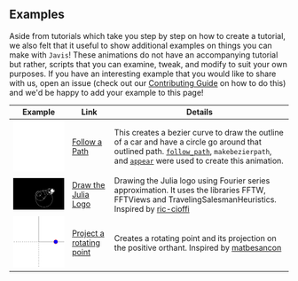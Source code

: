 ## Examples

Aside from tutorials which take you step by step on how to create a tutorial, we also felt that it useful to show additional examples on things you can make with `Javis`!
These animations do not have an accompanying tutorial but rather, scripts that you can examine, tweak, and modify to suit your own purposes.
If you have an interesting example that you would like to share with us, open an issue (check out our [Contributing Guide](contributing.md) on how to do this) and we'd be happy to add your example to this page!

| Example                            | Link                                                                                               | Details                                                                                                                                                                                                                    |
|------------------------------------|----------------------------------------------------------------------------------------------------------------------------------------------------------------------------------------|-----------------------------------------------------------------------------------------------------------------------------------------------------------------------------------------------------------------------------------------------------------------------------------------------------------------|
| ![](assets/follow_bezier_path.gif) | [Follow a Path](https://github.com/Wikunia/Javis.jl/blob/master/examples/follow_path.jl) | This creates a bezier curve to draw the outline of a car and have a circle go around that outlined path. [`follow_path`](@ref), `makebezierpath`, and [`appear`](@ref) were used to create this animation. |
| ![](assets/julia_logo_dft.gif) | [Draw the Julia Logo](https://github.com/Wikunia/Javis.jl/blob/master/examples/fourier.jl) | Drawing the Julia logo using Fourier series approximation. It uses the libraries FFTW, FFTViews and TravelingSalesmanHeuristics. Inspired by [ric-cioffi](https://github.com/ric-cioffi) |
| ![](assets/circle_projection.gif) | [Project a rotating point](https://github.com/Wikunia/Javis.jl/blob/master/examples/follow_path.jl) | Creates a rotating point and its projection on the positive orthant. Inspired by [matbesancon](https://github.com/matbesancon) |

